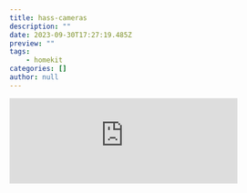 ```yaml
---
title: hass-cameras
description: ""
date: 2023-09-30T17:27:19.485Z
preview: ""
tags:
    - homekit
categories: []
author: null
---
```

<iframe src="https://mastodontech.de/@larnius/111155313206743907/embed" class="mastodon-embed" style="max-width: 100%; border: 0" width="400" allowfullscreen="allowfullscreen"></iframe><script src="https://mastodontech.de/embed.js" async="async"></script>